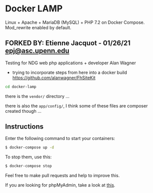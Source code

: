 # Docker LAMP
Linux + Apache + MariaDB (MySQL) + PHP 7.2 on Docker Compose. Mod_rewrite enabled by default.

## FORKED BY: Etienne Jacquot - 01/26/21 epj@asc.upenn.edu

Testing for NDG web php applications + developer Alan Wagner

- trying to incorporate steps from here into a docker build https://github.com/alanwagner/FhSiteKit

``` bash
cd docker-lamp

```


there is the `vendor/` directory ...

there is also the `app/config/`, I think some of these files are composer created though ...

## Instructions

Enter the following command to start your containers:
```bash
$ docker-compose up -d
```

To stop them, use this:
```bash
$ docker-compose stop
```

Feel free to make pull requests and help to improve this.

If you are looking for phpMyAdmin, take a look at [this](https://github.com/celsocelante/docker-lamp/issues/2).
